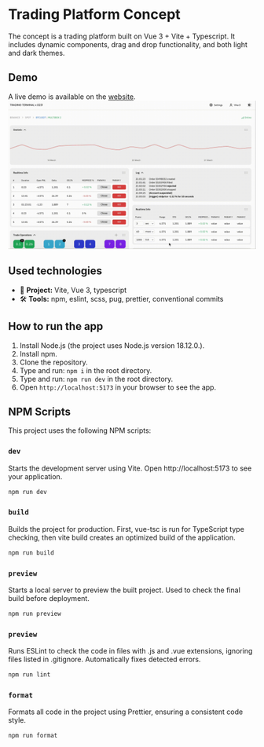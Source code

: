 # Trading Platform Concept

The concept is a trading platform built on Vue 3 + Vite + Typescript. It includes dynamic components, drag and drop functionality, and both light and dark themes.

## Demo

A live demo is available on the [website](https://noctua815.github.io/trading-platform-vue/).
![platform-preview](./public/preview.gif)

## Used technologies

- 🎁 **Project:** Vite, Vue 3, typescript
- 🛠️ **Tools:** npm, eslint, scss, pug, prettier, conventional commits

## How to run the app

1. Install Node.js (the project uses Node.js version 18.12.0.).
2. Install npm.
3. Clone the repository.
4. Type and run: `npm i` in the root directory.
5. Type and run: `npm run dev` in the root directory.
6. Open `http://localhost:5173` in your browser to see the app.

## NPM Scripts

This project uses the following NPM scripts:

### `dev`

Starts the development server using Vite. Open http://localhost:5173 to see your application.

```sh
npm run dev
```

### `build`

Builds the project for production. First, vue-tsc is run for TypeScript type checking, then vite build creates an optimized build of the application.

```sh
npm run build
```

### `preview`

Starts a local server to preview the built project. Used to check the final build before deployment.

```sh
npm run preview
```

### `preview`

Runs ESLint to check the code in files with .js and .vue extensions, ignoring files listed in .gitignore. Automatically fixes detected errors.

```sh
npm run lint
```

### `format`

Formats all code in the project using Prettier, ensuring a consistent code style.

```sh
npm run format
```
